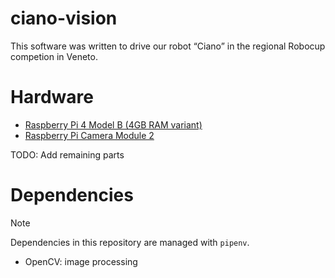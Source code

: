 # ciano-vision
This software was written to drive our robot “Ciano” in the regional Robocup competion in Veneto.

# Hardware
- [Raspberry Pi 4 Model B (4GB RAM variant)](https://www.raspberrypi.com/products/raspberry-pi-4-model-b/?variant=raspberry-pi-4-model-b-4gb)
- [Raspberry Pi Camera Module 2](https://www.raspberrypi.com/products/camera-module-v2/)

TODO: Add remaining parts

# Dependencies
> [!NOTE]
> Dependencies in this repository are managed with `pipenv`.

- OpenCV: image processing
